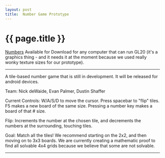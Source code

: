 ```yaml
---
layout: post
title:  Number Game Prototype
---
```


{{ page.title }}
================

[Numbers][] Available for Download for any computer that can run GL20 (it's a graphics thing - and it needs it at the moment because we used really wonky texture sizes for our prototype). 

---

A tile-based number game that is still in development. It will be released for android devices.

Team: Nick deWaide, Evan Palmer, Dustin Shaffer

Current Controls: W/A/S/D to move the cursor. Press spacebar to "flip" tiles. F5 makes a new board of the same size. Pressing a number key makes a board of that # size.

Flip: Increments the number at the chosen tile, and decrements the numbers at the surrounding, touching tiles.

Goal: Match all the tiles! We recommend starting on the 2x2, and then moving on to 3x3 boards. We are currently creating a mathematic proof to find all solvable 4x4 grids because we believe that some are not solvable.

---

[Numbers]: https://github.com/misterdustinface/prototypes/raw/master/Numbers.jar
